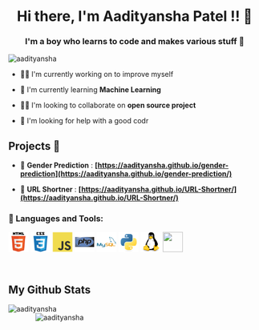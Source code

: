 <h1 align="center">Hi there, I'm Aadityansha Patel !! 👋</h1>

<h3 align="center">I'm a boy who learns to code and makes various stuff 🚀</h3>

<p align="left"> <img src="https://komarev.com/ghpvc/?username=aadityansha&label=Profile%20views&color=0e75b6&style=flat" alt="aadityansha" /> </p>

- 👩‍💻 I'm currently working on to improve myself

- 🧠 I'm currently learning <b>Machine Learning</b>

- 👯‍♀️ I'm looking to collaborate on <b>open source project</b>

- 🤔 I'm looking for help with a good codr

<h2>Projects 📂</h2>

- 👙 **Gender Prediction** : **[https://aadityansha.github.io/gender-prediction](https://aadityansha.github.io/gender-prediction/)**

- 🔗 **URL Shortner** :  **[https://aadityansha.github.io/URL-Shortner/](https://aadityansha.github.io/URL-Shortner/)**

<h3 align="left">🔨 Languages and Tools:</h3>
<p>
<img src="https://raw.githubusercontent.com/devicons/devicon/master/icons/html5/html5-original-wordmark.svg" height="40" width="40" />
<img src="https://raw.githubusercontent.com/devicons/devicon/master/icons/css3/css3-original-wordmark.svg" height="40" width="40" />
<img src="https://raw.githubusercontent.com/devicons/devicon/master/icons/javascript/javascript-original.svg" height="40" width="40" />
<img src="https://raw.githubusercontent.com/devicons/devicon/master/icons/php/php-original.svg" height="40" width="40" />
<img src="https://raw.githubusercontent.com/devicons/devicon/master/icons/mysql/mysql-original-wordmark.svg" height="40" width="40" />
<img src="https://raw.githubusercontent.com/devicons/devicon/master/icons/python/python-original.svg" height="40" width="40" />
<img src="https://raw.githubusercontent.com/devicons/devicon/master/icons/linux/linux-original.svg" height="40" width="40" />
<img src="https://www.vectorlogo.zone/logos/git-scm/git-scm-icon.svg" height="40" width="40" />
</p>

<br>

## My Github Stats
<p><img align="left" src="https://github-readme-stats.vercel.app/api/top-langs?username=aadityansha&show_icons=true&locale=en&layout=compact&theme=react" alt="aadityansha" /></p>

<p>&nbsp;<img align="right" width="450px" src="https://github-readme-stats.vercel.app/api?username=aadityansha&show_icons=true&locale=en&theme=react" alt="aadityansha" /></p>
